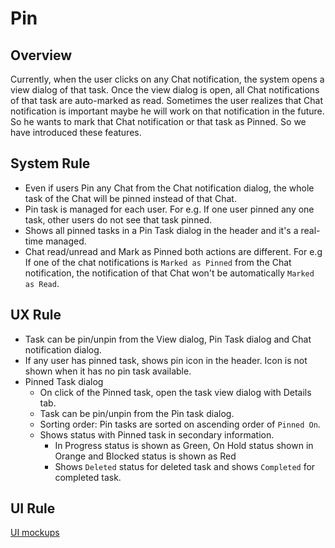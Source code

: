 # Pin

## Overview
Currently, when the user clicks on any Chat notification, the system opens a view dialog of that task. Once the view dialog is open, all Chat notifications of that task are auto-marked as read. Sometimes the user realizes that Chat notification is important maybe he will work on that notification in the future. So he wants to mark that Chat notification or that task as Pinned. So we have introduced these features.

## System Rule
- Even if users Pin any Chat from the Chat notification dialog, the whole task of the Chat will be pinned instead of that Chat. 
- Pin task is managed for each user. For e.g. If one user pinned any one task, other users do not see that task pinned.
- Shows all pinned tasks in a Pin Task dialog in the header and it's a real-time managed.
- Chat read/unread and Mark as Pinned both actions are different. For e.g If one of the chat notifications is `Marked as Pinned` from the Chat notification, the notification of that Chat won't be automatically `Marked as Read`. 

## UX Rule
- Task can be pin/unpin from the View dialog, Pin Task dialog and Chat notification dialog.
- If any user has pinned task, shows pin icon in the header. Icon is not shown when it has no pin task available.
- Pinned Task dialog
    - On click of the Pinned task, open the task view dialog with Details tab.
    - Task can be pin/unpin from the Pin task dialog.
    - Sorting order: Pin tasks are sorted on ascending order of `Pinned On`.
    - Shows status with Pinned task in secondary information. 
        - In Progress status is shown as Green, On Hold status shown in Orange and Blocked status is shown as Red
        - Shows `Deleted` status for deleted task and shows `Completed` for completed task.

## UI Rule

[UI mockups](https://drive.google.com/drive/folders/1IIw43qTekLnOSdavsgK2i4v7Z2FTfHsf)
